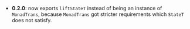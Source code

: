 * **0.2.0**: now exports `liftStateT` instead of being an instance of `MonadTrans`, because `MonadTrans` got stricter requirements which `StateT` does not satisfy.
